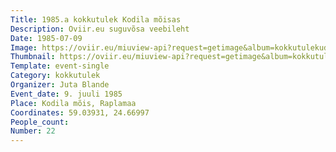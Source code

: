 ```yaml
---
Title: 1985.a kokkutulek Kodila mõisas
Description: Oviir.eu suguvõsa veebileht
Date: 1985-07-09
Image: https://oviir.eu/miuview-api?request=getimage&album=kokkutulekud&item=1985-22.-kokkutulek-9.-juuli-perekond-plande-kutsel-kodila-misas.jpg&size=1200&mode=longest
Thumbnail: https://oviir.eu/miuview-api?request=getimage&album=kokkutulekud&item=1985-22.-kokkutulek-9.-juuli-perekond-plande-kutsel-kodila-misas.jpg&size=600&mode=square
Template: event-single
Category: kokkutulek
Organizer: Juta Blande
Event_date: 9. juuli 1985
Place: Kodila mõis, Raplamaa
Coordinates: 59.03931, 24.66997
People_count:
Number: 22
---
```

